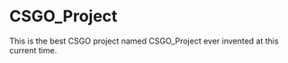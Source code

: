 # CSGO_Project
This is the best CSGO project named CSGO_Project ever invented at this current time.
